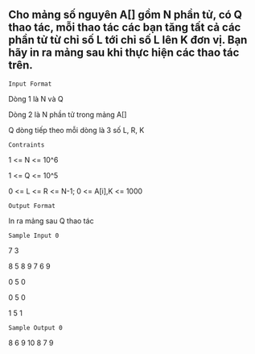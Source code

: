## Cho mảng số nguyên A[] gồm N phần tử, có Q thao tác, mỗi thao tác các bạn tăng tất cả các phần tử từ chỉ số L tới chỉ số L lên K đơn vị. Bạn hãy in ra mảng sau khi thực hiện các thao tác trên.
`Input Format`

Dòng 1 là N và Q

Dòng 2 là N phần tử trong mảng A[]

Q dòng tiếp theo mỗi dòng là 3 số L, R, K

`Contraints`

1 <= N <= 10^6

1 <= Q <= 10^5

0 <= L <= R <= N-1; 0 <= A[i],K <= 1000

`Output Format`

In ra mảng sau Q thao tác

`Sample Input 0`

7 3

8 5 8 9 7 6 9

0 5 0

0 5 0 

1 5 1

`Sample Output 0`

8 6 9 10 8 7 9



